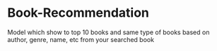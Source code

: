 # Book-Recommendation
Model which show to top 10 books and same type of books based on author, genre, name, etc from your searched book
